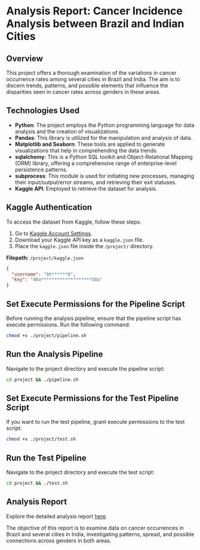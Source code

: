 # Analysis Report: Cancer Incidence Analysis between Brazil and Indian Cities

## Overview

This project offers a thorough examination of the variations in cancer occurrence rates among several cities in Brazil and India. The aim is to discern trends, patterns, and possible elements that influence the disparities seen in cancer rates across genders in these areas.

## Technologies Used
- **Python**: The project employs the Python programming language for data analysis and the creation of visualizations.
- **Pandas**: This library is utilized for the manipulation and analysis of data.
- **Matplotlib and Seaborn**: These tools are applied to generate visualizations that help in comprehending the data trends.
- **sqlalchemy**:  This is a Python SQL toolkit and Object-Relational Mapping (ORM) library, offering a comprehensive range of enterprise-level persistence patterns.
- **subprocess**: This module is used for initiating new processes, managing their input/output/error streams, and retrieving their exit statuses.
- **Kaggle API**: Employed to retrieve the dataset for analysis.

## Kaggle Authentication
To access the dataset from Kaggle, follow these steps:

1. Go to [Kaggle Account Settings](https://www.kaggle.com/settings).
2. Download your Kaggle API key as a `kaggle.json` file.
3. Place the `kaggle.json` file inside the `/project/` directory.

**Filepath:** `/project/kaggle.json`

```json
{
  "username": "bh******8",
  "key": "40a*******************50a"
}
```

## Set Execute Permissions for the Pipeline Script
Before running the analysis pipeline, ensure that the pipeline script has execute permissions. Run the following command:

```bash
chmod +x ./project/pipeline.sh
```

## Run the Analysis Pipeline
Navigate to the project directory and execute the pipeline script:

```bash
cd project && ./pipeline.sh
```

## Set Execute Permissions for the Test Pipeline Script
If you want to run the test pipeline, grant execute permissions to the test script:

```bash
chmod +x ./project/test.sh
```

## Run the Test Pipeline
Navigate to the project directory and execute the test script:

```bash
cd project && ./test.sh
```

## Analysis Report
Explore the detailed analysis report [here](https://github.com/bvp1498/made-template-WS23-24/blob/main/project/report.ipynb).

The objective of this report is to examine data on cancer occurrences in Brazil and several cities in India, investigating patterns, spread, and possible connections across genders in both areas.

